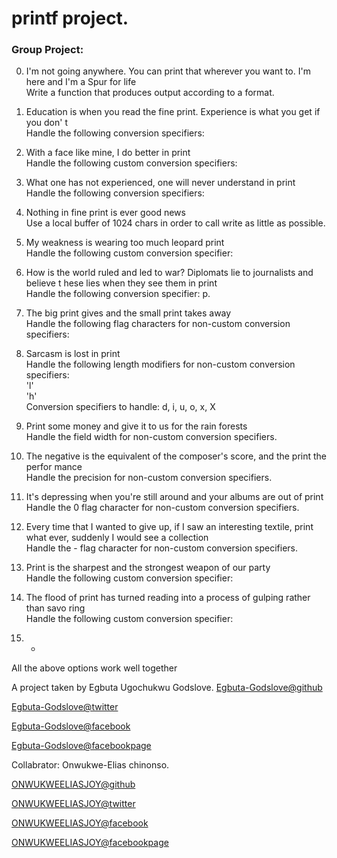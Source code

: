 # printf project.


### Group Project:                                                                      
                                                                                    
0. I'm not going anywhere. You can print that wherever you want to. I'm here and I'm
 a Spur for life                                                                    
 Write a function that produces output according to a format.                        
                                                                                     
                                                                                     
 1. Education is when you read the fine print. Experience is what you get if you don'
 t                                                                                   
 Handle the following conversion specifiers:

 2. With a face like mine, I do better in print                                      
 Handle the following custom conversion specifiers:                                  
                                                                                     
 3. What one has not experienced, one will never understand in print                 
 Handle the following conversion specifiers:                                         
                                                                                     
 4. Nothing in fine print is ever good news                                          
 Use a local buffer of 1024 chars in order to call write as little as possible.      
                                                                                     
 5. My weakness is wearing too much leopard print                                    
 Handle the following custom conversion specifier:                                   
                                                                                     
 6. How is the world ruled and led to war? Diplomats lie to journalists and believe t
 hese lies when they see them in print                                               
 Handle the following conversion specifier: p.                                       
                                                                                     
 7. The big print gives and the small print takes away                               
 Handle the following flag characters for non-custom conversion specifiers:          
                                                                                     
 8. Sarcasm is lost in print                                                         
 Handle the following length modifiers for non-custom conversion specifiers:         
'l'                                                                                   
'h'                                                                                  
 Conversion specifiers to handle: d, i, u, o, x, X                                   
                                                                                     
 9. Print some money and give it to us for the rain forests                          
 Handle the field width for non-custom conversion specifiers.                        
                                                                                     
 10. The negative is the equivalent of the composer's score, and the print the perfor
 mance                                                                               
 Handle the precision for non-custom conversion specifiers.                          
                                                                                     
 11. It's depressing when you're still around and your albums are out of print       
 Handle the 0 flag character for non-custom conversion specifiers.                   
                                                                                     
 12. Every time that I wanted to give up, if I saw an interesting textile, print what
  ever, suddenly I would see a collection                                            
  Handle the - flag character for non-custom conversion specifiers.                   
                                                                                      
  13. Print is the sharpest and the strongest weapon of our party                     
  Handle the following custom conversion specifier:                                   
                                                                                      
  14. The flood of print has turned reading into a process of gulping rather than savo
  ring                                                                                
  Handle the following custom conversion specifier:                                   
                                                                                      
  15. *                                                                               
  All the above options work well together


A project taken by Egbuta Ugochukwu Godslove.
[Egbuta-Godslove@github](https://github.com/Egbuta-Godslove)

[Egbuta-Godslove@twitter](https://twitter.com/Ugochukwu_GL?t=bZbrw0AcSLFSK04NmQZJdg&s=09)

[Egbuta-Godslove@facebook](https://www.facebook.com/godslove.egbuta.98?mibextid=ZbWKwL)

[Egbuta-Godslove@facebookpage](https://www.facebook.com/socialspot7?mibextid=ZbWKwL)

Collabrator: Onwukwe-Elias chinonso. 

[ONWUKWEELIASJOY@github](https://github.com/ONWUKWEELIASJOY)

[ONWUKWEELIASJOY@twitter](https://twitter.com/ELIAS_JOY1?t=-JOWHqCU_4uou3-tYQ_XYg&s=09)

[ONWUKWEELIASJOY@facebook](https://www.facebook.com/profile.php?id=100086024554959&mibextid=ZbWKwL)

[ONWUKWEELIASJOY@facebookpage](https://m.facebook.com/102727742711678/)

